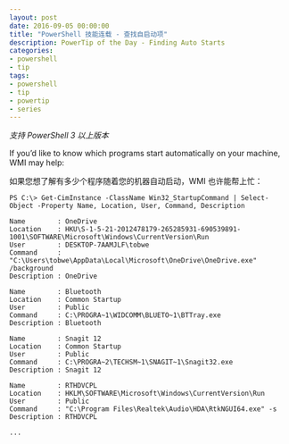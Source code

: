 ```yaml
---
layout: post
date: 2016-09-05 00:00:00
title: "PowerShell 技能连载 - 查找自启动项"
description: PowerTip of the Day - Finding Auto Starts
categories:
- powershell
- tip
tags:
- powershell
- tip
- powertip
- series
---
```

*支持 PowerShell 3 以上版本*

If you’d like to know which programs start automatically on your machine, WMI may help:

如果您想了解有多少个程序随着您的机器自动启动，WMI 也许能帮上忙：


```shell
PS C:\> Get-CimInstance -ClassName Win32_StartupCommand | Select-Object -Property Name, Location, User, Command, Description

Name        : OneDrive
Location    : HKU\S-1-5-21-2012478179-265285931-690539891-1001\SOFTWARE\Microsoft\Windows\CurrentVersion\Run
User        : DESKTOP-7AAMJLF\tobwe
Command     : "C:\Users\tobwe\AppData\Local\Microsoft\OneDrive\OneDrive.exe" /background
Description : OneDrive

Name        : Bluetooth
Location    : Common Startup
User        : Public
Command     : C:\PROGRA~1\WIDCOMM\BLUETO~1\BTTray.exe 
Description : Bluetooth

Name        : Snagit 12
Location    : Common Startup
User        : Public
Command     : C:\PROGRA~2\TECHSM~1\SNAGIT~1\Snagit32.exe 
Description : Snagit 12

Name        : RTHDVCPL
Location    : HKLM\SOFTWARE\Microsoft\Windows\CurrentVersion\Run
User        : Public
Command     : "C:\Program Files\Realtek\Audio\HDA\RtkNGUI64.exe" -s
Description : RTHDVCPL

...
```

<!--本文国际来源：[Finding Auto Starts](http://community.idera.com/powershell/powertips/b/tips/posts/finding-auto-starts)-->
